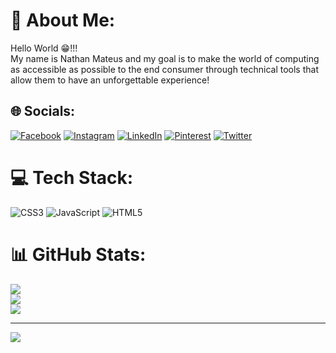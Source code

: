 # 💫 About Me:
Hello World 😁!!!<br>My name is Nathan Mateus and my goal is to make the world of computing as accessible as possible to the end consumer through technical tools that allow them to have an unforgettable experience!


## 🌐 Socials:
[![Facebook](https://img.shields.io/badge/Facebook-%231877F2.svg?logo=Facebook&logoColor=white)](https://facebook.com/onathanmateus) [![Instagram](https://img.shields.io/badge/Instagram-%23E4405F.svg?logo=Instagram&logoColor=white)](https://instagram.com/onathanmateus) [![LinkedIn](https://img.shields.io/badge/LinkedIn-%230077B5.svg?logo=linkedin&logoColor=white)](https://linkedin.com/in/onathanmateus) [![Pinterest](https://img.shields.io/badge/Pinterest-%23E60023.svg?logo=Pinterest&logoColor=white)](https://pinterest.com/onathanmateus) [![Twitter](https://img.shields.io/badge/Twitter-%231DA1F2.svg?logo=Twitter&logoColor=white)](https://twitter.com/onathanmateus) 

# 💻 Tech Stack:
![CSS3](https://img.shields.io/badge/css3-%231572B6.svg?style=for-the-badge&logo=css3&logoColor=white) ![JavaScript](https://img.shields.io/badge/javascript-%23323330.svg?style=for-the-badge&logo=javascript&logoColor=%23F7DF1E) ![HTML5](https://img.shields.io/badge/html5-%23E34F26.svg?style=for-the-badge&logo=html5&logoColor=white)
# 📊 GitHub Stats:
![](https://github-readme-stats.vercel.app/api?username=onathanmateus&theme=dark&hide_border=false&include_all_commits=false&count_private=false)<br/>
![](https://github-readme-streak-stats.herokuapp.com/?user=onathanmateus&theme=dark&hide_border=false)<br/>
![](https://github-readme-stats.vercel.app/api/top-langs/?username=onathanmateus&theme=dark&hide_border=false&include_all_commits=false&count_private=false&layout=compact)

---
[![](https://visitcount.itsvg.in/api?id=onathanmateus&icon=0&color=0)](https://visitcount.itsvg.in)

<!-- Proudly created with GPRM ( https://gprm.itsvg.in ) -->
